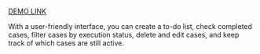 

[DEMO LINK](https://ksenia-didukh.github.io/todo-app-react/)

With a user-friendly interface, you can create a to-do list, check completed cases, filter cases by execution status, delete and edit cases, and keep track of which cases are still active.